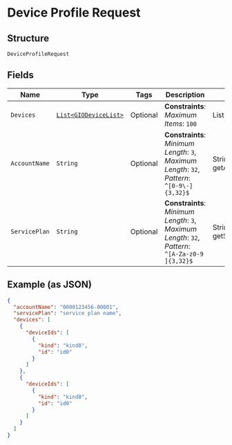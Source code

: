 
# Device Profile Request

## Structure

`DeviceProfileRequest`

## Fields

| Name | Type | Tags | Description | Getter | Setter |
|  --- | --- | --- | --- | --- | --- |
| `Devices` | [`List<GIODeviceList>`](../../doc/models/gio-device-list.md) | Optional | **Constraints**: *Maximum Items*: `100` | List<GIODeviceList> getDevices() | setDevices(List<GIODeviceList> devices) |
| `AccountName` | `String` | Optional | **Constraints**: *Minimum Length*: `3`, *Maximum Length*: `32`, *Pattern*: `^[0-9\-]{3,32}$` | String getAccountName() | setAccountName(String accountName) |
| `ServicePlan` | `String` | Optional | **Constraints**: *Minimum Length*: `3`, *Maximum Length*: `32`, *Pattern*: `^[A-Za-z0-9 ]{3,32}$` | String getServicePlan() | setServicePlan(String servicePlan) |

## Example (as JSON)

```json
{
  "accountName": "0000123456-00001",
  "servicePlan": "service plan name",
  "devices": [
    {
      "deviceIds": [
        {
          "kind": "kind8",
          "id": "id0"
        }
      ]
    },
    {
      "deviceIds": [
        {
          "kind": "kind8",
          "id": "id0"
        }
      ]
    }
  ]
}
```

